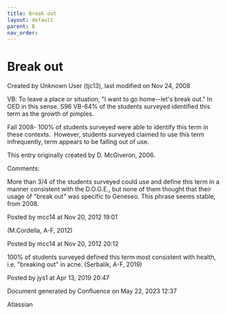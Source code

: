 ```yaml
---
title: Break out
layout: default
parent: B
nav_order:
---
```


# Break out

Created by  Unknown User (tjc13), last modified on Nov 24, 2008

VB: To leave a place or situation; &quot;I want to go home--let's break out.&quot; In OED in this sense. S96 VB-64% of the students surveyed identified this term as the growth of pimples.

Fall 2008- 100% of students surveyed were able to identify this term in these contexts.  However, students surveyed claimed to use this term infrequently, term appears to be falling out of use.

This entry originally created by D. McGiveron, 2006. 

Comments:

More than 3/4 of the students surveyed could use and define this term in a manner consistent with the D.O.G.E., but none of them thought that their usage of &quot;break out&quot; was specific to Geneseo. This phrase seems stable, from 2008. 

Posted by mcc14 at Nov 20, 2012 19:01

(M.Cordella, A-F, 2012)

Posted by mcc14 at Nov 20, 2012 20:12

100% of students surveyed defined this term most consistent with health, i.e. &quot;breaking out&quot; in acne. (Serbalik, A-F, 2019)

Posted by jys1 at Apr 13, 2019 20:47

Document generated by Confluence on May 22, 2023 12:37

Atlassian
